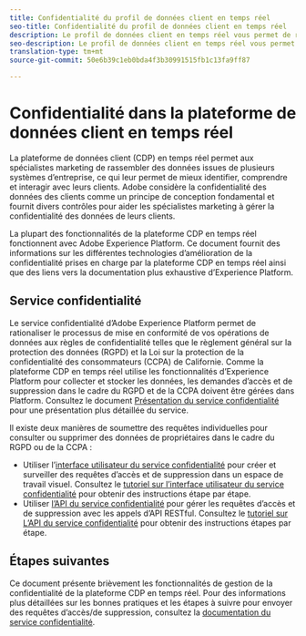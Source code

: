 ```yaml
---
title: Confidentialité du profil de données client en temps réel
seo-title: Confidentialité du profil de données client en temps réel
description: Le profil de données client en temps réel vous permet de rationaliser le processus de mise en conformité de vos opérations de données avec les règles de confidentialité.
seo-description: Le profil de données client en temps réel vous permet de rationaliser le processus de mise en conformité de vos opérations de données avec les règles de confidentialité.
translation-type: tm+mt
source-git-commit: 50e6b39c1eb0bda4f3b30991515fb1c13fa9ff87

---
```



# Confidentialité dans la plateforme de données client en temps réel

La plateforme de données client (CDP) en temps réel permet aux spécialistes marketing de rassembler des données issues de plusieurs systèmes d’entreprise, ce qui leur permet de mieux identifier, comprendre et interagir avec leurs clients. Adobe considère la confidentialité des données des clients comme un principe de conception fondamental et fournit divers contrôles pour aider les spécialistes marketing à gérer la confidentialité des données de leurs clients.

La plupart des fonctionnalités de la plateforme CDP en temps réel fonctionnent avec Adobe Experience Platform. Ce document fournit des informations sur les différentes technologies d’amélioration de la confidentialité prises en charge par la plateforme CDP en temps réel ainsi que des liens vers la documentation plus exhaustive d’Experience Platform.

## Service confidentialité

Le service confidentialité d’Adobe Experience Platform permet de rationaliser le processus de mise en conformité de vos opérations de données aux règles de confidentialité telles que le règlement général sur la protection des données (RGPD) et la Loi sur la protection de la confidentialité des consommateurs (CCPA) de Californie. Comme la plateforme CDP en temps réel utilise les fonctionnalités d’Experience Platform pour collecter et stocker les données, les demandes d’accès et de suppression dans le cadre du RGPD et de la CCPA doivent être gérées dans Platform. Consultez le document [Présentation du service confidentialité](../../privacy-service/home.md) pour une présentation plus détaillée du service.

Il existe deux manières de soumettre des requêtes individuelles pour consulter ou supprimer des données de propriétaires dans le cadre du RGPD ou de la CCPA :

* Utiliser l’[interface utilisateur du service confidentialité](https://gdprui.cloud.adobe.io/) pour créer et surveiller des requêtes d’accès et de suppression dans un espace de travail visuel. Consultez le [tutoriel sur l’interface utilisateur du service confidentialité](../../privacy-service/ui/overview.md) pour obtenir des instructions étape par étape.
* Utiliser [l’API du service confidentialité](https://www.adobe.io/apis/experienceplatform/home/api-reference.html#!acpdr/swagger-specs/privacy-service.yaml) pour gérer les requêtes d’accès et de suppression avec les appels d’API RESTful. Consultez le [tutoriel sur L’API du service confidentialité](../../privacy-service/api/getting-started.md) pour obtenir des instructions étapes par étape.

<!-- (Capability will not be available for November GA) 
## Opt-out capabilities

Real-time CDP provides two types of consumer opt-out capabilities:

1. **General opt-out**: (Waiting on info)
1. **Segment-level opt-out of sale**: Opt-out of sale requests are captured using the Profile Privacy mixin (see the section on "Handling opt-out requests" in the [Real-time Customer Profile overview](https://www.adobe.io/apis/experienceplatform/home/profile-identity-segmentation/profile-identity-segmentation-services.html#!api-specification/markdown/narrative/technical_overview/unified_profile_architectural_overview/unified_profile_architectural_overview.md) for more information). Using this, you can exclude users who have opted out from a segment using boolean logic ("AND NOT") in the segment predicate.
-->

## Étapes suivantes

Ce document présente brièvement les fonctionnalités de gestion de la confidentialité de la plateforme CDP en temps réel. Pour des informations plus détaillées sur les bonnes pratiques et les étapes à suivre pour envoyer des requêtes d’accès/de suppression, consultez la [documentation du service confidentialité](../../privacy-service/home.md).
